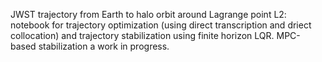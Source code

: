 JWST trajectory from Earth to halo orbit around Lagrange point L2: notebook for trajectory optimization (using direct transcription and driect collocation) and trajectory stabilization using finite horizon LQR. MPC-based stabilization a work in progress.
